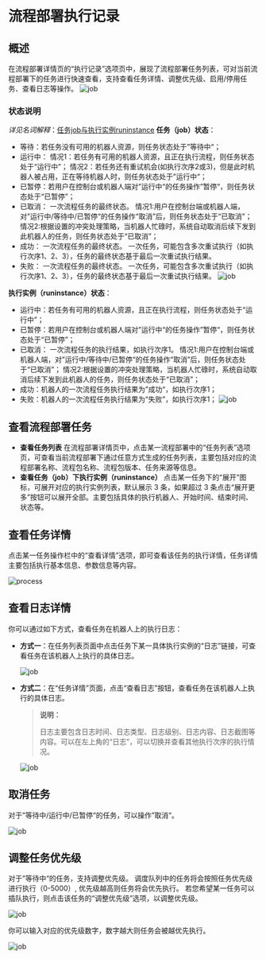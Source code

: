 # 流程部署执行记录

## 概述

在流程部署详情页的“执行记录”选项页中，展现了流程部署任务列表，可对当前流程部署下的任务进行快速查看，支持查看任务详情、调整优先级、启用/停用任务、查看日志等操作。
![job](https://docimages.blob.core.chinacloudapi.cn/images/Console/0528workflow-excute-history.png)


### 状态说明
*详见名词解释*：[任务job与执行实例runinstance](./../../../Glossary.md)
**任务（job）状态**：

- 等待：若任务没有可用的机器人资源，则任务状态处于”等待中“；
- 运行中：
         情况1：若任务有可用的机器人资源，且正在执行流程，则任务状态处于“运行中”；
         情况2：若任务还有重试机会(如执行次序2或3)，但是此时机器人被占用，正在等待机器人时，则任务状态处于”运行中“；
- 已暂停：若用户在控制台或机器人端对”运行中“的任务操作”暂停“，则任务状态处于“已暂停”；
- 已取消： 
         一次流程任务的最终状态。
         情况1:用户在控制台端或机器人端，对”运行中/等待中/已暂停“的任务操作“取消”后，则任务状态处于“已取消”；
         情况2:根据设置的冲突处理策略，当机器人忙碌时，系统自动取消后续下发到此机器人的任务，则任务状态处于“已取消”；
- 成功：
          一次流程任务的最终状态。
          一次任务，可能包含多次重试执行（如执行次序1、2、3），任务的最终状态基于最后一次重试执行结果。
- 失败：
         一次流程任务的最终状态。
         一次任务，可能包含多次重试执行（如执行次序1、2、3），任务的最终状态基于最后一次重试执行结果。
    ![job](https://docimages.blob.core.chinacloudapi.cn/images/Console/0528workflow-job-status.png)


**执行实例（runinstance）状态**：

- 运行中：若任务有可用的机器人资源，且正在执行流程，则任务状态处于“运行中”；
- 已暂停：若用户在控制台或机器人端对”运行中“的任务操作”暂停“，则任务状态处于“已暂停”；
- 已取消：
         一次流程任务的执行结果，如执行次序1。
         情况1:用户在控制台端或机器人端，对”运行中/等待中/已暂停“的任务操作“取消”后，则任务状态处于“已取消”；
         情况2:根据设置的冲突处理策略，当机器人忙碌时，系统自动取消后续下发到此机器人的任务，则任务状态处于“已取消”； 
- 成功：机器人的一次流程任务执行结果为”成功“，如执行次序1；
- 失败：机器人的一次流程任务执行结果为“失败”，如执行次序1；
    ![job](https://docimages.blob.core.chinacloudapi.cn/images/Console/0528workflow-runinstance-status.png)

## 查看流程部署任务

- **查看任务列表**
在流程部署详情页中，点击某一流程部署中的“任务列表”选项页，可查看当前流程部署下通过任意方式生成的任务列表，主要包括对应的流程部署名称、流程包名称、流程包版本、任务来源等信息。
- **查看任务（job）下执行实例（runinstance）**
点击某一任务下的“展开”图标，可展开对应的执行实例列表，默认展示 3 条，如果超过 3 条点击“展开更多”按钮可以展开全部。主要包括具体的执行机器人、开始时间、结束时间、状态等。


## 查看任务详情

点击某一任务操作栏中的“查看详情”选项，即可查看该任务的执行详情，任务详情主要包括执行基本信息、参数信息等内容。

![process](https://docimages.blob.core.chinacloudapi.cn/images/Console/0528workflow-excute-history-info1.png)

## 查看日志详情

你可以通过如下方式，查看任务在机器人上的执行日志：

- **方式一**：在任务列表页面中点击任务下某一具体执行实例的“日志”链接，可查看任务在该机器人上执行的具体日志。

    ![job](https://docimages.blob.core.chinacloudapi.cn/images/Console/0528workflow-excute-history-info4.png)

- **方式二**：在“任务详情”页面，点击“查看日志”按钮，查看任务在该机器人上执行的具体日志。

    > **说明：**
    >
    > 日志主要包含日志时间、日志类型、日志级别、日志内容、日志截图等内容。可以在左上角的“日志”，可以切换并查看其他执行次序的执行情况。

    ![job](https://docimages.blob.core.chinacloudapi.cn/images/Console/0528workflow-excute-history-info2.png)

## 取消任务

对于”等待中/运行中/已暂停“的任务，可以操作”取消“。

![job](https://docimages.blob.core.chinacloudapi.cn/images/Console/0528workflow-excute-history-cancel.png)



## 调整任务优先级

对于”等待中“的任务，支持调整优先级。
调度队列中的任务将会按照任务优先级进行执行（0-5000）, 优先级越高则任务将会优先执行。
若您希望某一任务可以插队执行，则点击该任务的“调整优先级”选项，以调整优先级。

![job](https://docimages.blob.core.chinacloudapi.cn/images/Console/0528workflow-excute-history-pri.png)

你可以输入对应的优先级数字，数字越大则任务会被越优先执行。

![job](https://docimages.blob.core.chinacloudapi.cn/images/Console/0528workflow-excute-history-pri2.png)
